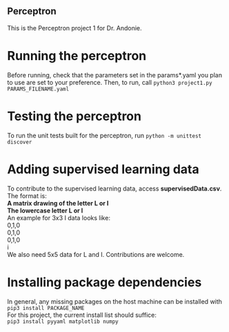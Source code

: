 ## Perceptron
This is the Perceptron project 1 for Dr. Andonie.

# Running the perceptron
Before running, check that the parameters set in the params*.yaml you plan to use are set to your preference. Then, to run, call ```python3 project1.py PARAMS_FILENAME.yaml```

# Testing the perceptron
To run the unit tests built for the perceptron, run ```python -m unittest discover```

# Adding supervised learning data
To contribute to the supervised learning data, access **supervisedData.csv**. The format is:  
**A matrix drawing of the letter L or I**  
**The lowercase letter L or I**  
An example for 3x3 I data looks like:  
0,1,0  
0,1,0  
0,1,0  
i  
We also need 5x5 data for L and I. Contributions are welcome.

# Installing package dependencies
In general, any missing packages on the host machine can be installed with ```pip3 install PACKAGE_NAME```  
For this project, the current install list should suffice:  
```pip3 install pyyaml matplotlib numpy```